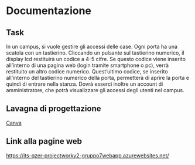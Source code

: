 
# Documentazione

## Task

In un campus, si vuole gestire gli accessi delle case. Ogni porta ha una scatola con un tastierino. Cliccando un pulsante sul tastierino numerico, il display 
lcd restituirà un codice a 4-5 cifre. Se questo codice viene inserito all’interno di una pagina web (login tramite smartphone o pc),
verrà restituito un altro codice numerico. Quest’ultimo codice, se inserito all’interno del tastierino numerico della porta, permetterà di aprire la porta e
quindi di entrare nella stanza.
Dovrà esserci inoltre un account di amministratore, che potrà visualizzare gli accessi degli utenti nel campus.

## Lavagna di progettazione
[Canva](https://www.canva.com/design/DAFhwMeJsE8/oL4h0_5z7GA1_Clf_wBowg/edit?utm_source=shareButton&utm_medium=email&utm_campaign=designshare)

## Link alla pagine web
https://its-qzer-projectworky2-gruppo7webapp.azurewebsites.net/
